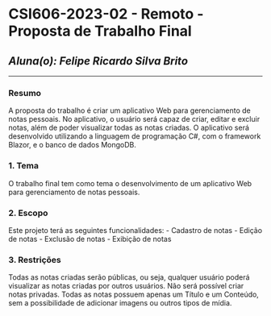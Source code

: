 # **CSI606-2023-02 - Remoto - Proposta de Trabalho Final**

## *Aluna(o): Felipe Ricardo Silva Brito*

--------------

<!-- Descrever um resumo sobre o trabalho. -->

### Resumo

  A proposta do trabalho é criar um aplicativo Web para gerenciamento de notas pessoais. No aplicativo, o usuário será capaz de criar, editar e excluir notas, além de poder visualizar todas as notas criadas. O aplicativo será desenvolvido utilizando a linguagem de programação C#, com o framework Blazor, e o banco de dados MongoDB.

<!-- Apresentar o tema. -->
### 1. Tema

  O trabalho final tem como tema o desenvolvimento de um aplicativo Web para gerenciamento de notas pessoais.

<!-- Descrever e limitar o escopo da aplicação. -->
### 2. Escopo

  Este projeto terá as seguintes funcionalidades:
	- Cadastro de notas
	- Edição de notas
	- Exclusão de notas
	- Exibição de notas

<!-- Apresentar restrições de funcionalidades e de escopo. -->
### 3. Restrições

  Todas as notas criadas serão públicas, ou seja, qualquer usuário poderá visualizar as notas criadas por outros usuários. Não será possível criar notas privadas. Todas as notas possuem apenas um Título e um Conteúdo, sem a possibilidade de adicionar imagens ou outros tipos de mídia.

